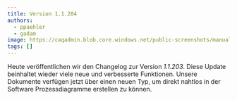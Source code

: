 ```yaml
---
title: Version 1.1.204
authors:
  - ppaehler
  - gadam
image: https://caqadmin.blob.core.windows.net/public-screenshots/manual-screenshots/accessImage.jpeg
tags: []
---
```


Heute veröffentlichen wir den Changelog zur Version _1.1.203_. Diese Update beinhaltet wieder viele neue und verbesserte Funktionen.
Unsere Dokumente verfügen jetzt über einen neuen Typ, um direkt nahtlos in der Software Prozessdiagramme erstellen zu können.

<!--truncate-->
